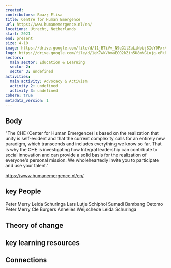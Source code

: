 ```yaml
---
created:
contributors: Boaz; Elisa
title: Centre for Human Emergence
url: https://www.humanemergence.nl/en/
locations: Utrecht, Netherlands
start: 2021
end: present
size: 4-10
image: https://drive.google.com/file/d/11jBTiVv_N9qG1lZuLiNpbjSIoY0PxrA0/view?usp=drive_link
logo: https://drive.google.com/file/d/1eK7wkVbxaECO2kZin5U8mNGLujg-ePkP/view?usp=drive_link
sectors:
  main sector: Education & Learning
  sector 2: 
  sector 3: undefined
activities: 
  main activity: Advocacy & Activism
  activity 2: undefined
  activity 3: undefined
cohere: true
metadata_version: 1
---
```



## Body

"The CHE (Center for Human Emergence) is based on the realization that unity is self-evident and that the current complexity calls for an entirely new paradigm, which transcends and includes everything we know so far. That is why the CHE is investigating how Integral leadership can contribute to social innovation and can provide a solid basis for the realization of everyone's personal mission. We wholeheartedly invite you to participate and use your talent."

https://www.humanemergence.nl/en/

## key People

Peter Merry
Leida Schuringa
Lars Lutje Schiphol
Sumadi Bambang Oetomo
Peter Merry
Cle Burgers
Annelies Weijschede
Leida Schuringa

## Theory of change



## key learning resources



## Connections




